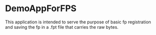 # DemoAppForFPS
This application is intended to serve the purpose of basic fp registration and saving the fp in a .fpt file that carries 
the raw bytes.
